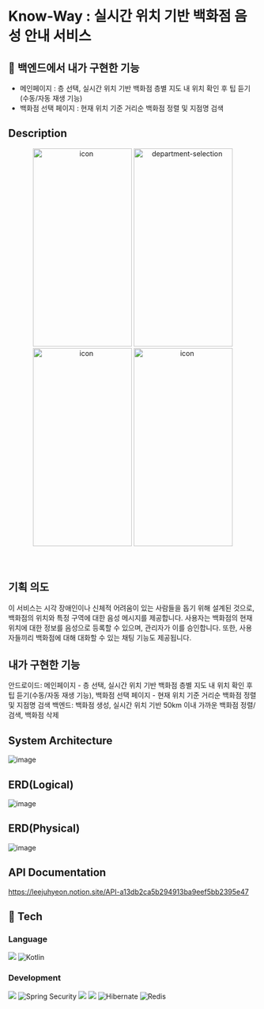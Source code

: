 # Know-Way : 실시간 위치 기반 백화점 음성 안내 서비스

## 🎯 백엔드에서 내가 구현한 기능
- 메인페이지 : 층 선택, 실시간 위치 기반 백화점 층별 지도 내 위치 확인 후 팁 듣기(수동/자동 재생 기능)
- 백화점 선택 페이지 : 현재 위치 기준 거리순 백화점 정렬 및 지점명 검색

## Description

<div align="center">
    <img src="https://github.com/user-attachments/assets/de2dcc80-ebdc-4478-a556-d4eceb99d6fb" alt="icon" width="200"height ="400"/>
    <img src="https://github.com/user-attachments/assets/25bc4efe-d780-4206-998f-561c4ac9557b" alt="department-selection" width="200" height ="400"/>
    <img src="https://github.com/user-attachments/assets/c6109d52-fedc-4e76-bc99-98da5f037bad" alt="icon" width="200" height ="400"/>
    <img src="https://github.com/user-attachments/assets/2cc70411-5cb6-4db6-83c7-df5649e1b773" alt="icon" width="200" height ="400"/>
</div>



<div> 
<br/>
<br/>

## 기획 의도
이 서비스는 시각 장애인이나 신체적 어려움이 있는 사람들을 돕기 위해 설계된 것으로, 백화점의 위치와 특정 구역에 대한 음성 메시지를 제공합니다. 사용자는 백화점의 현재 위치에 대한 정보를 음성으로 등록할 수 있으며, 관리자가 이를 승인합니다. 또한, 사용자들끼리 백화점에 대해 대화할 수 있는 채팅 기능도 제공됩니다.

## 내가 구현한 기능
안드로이드: 메인페이지 - 층 선택, 실시간 위치 기반 백화점 층별 지도 내 위치 확인 후 팁 듣기(수동/자동 재생 기능), 백화점 선택 페이지 - 현재 위치 기준 거리순 백화점 정렬 및 지점명 검색
백엔드: 백화점 생성, 실시간 위치 기반 50km 이내 가까운 백화점 정렬/검색, 백화점 삭제

</div>


## System Architecture
![image](https://github.com/user-attachments/assets/2353ca62-d359-4090-910e-6c37787bfdfe)


## ERD(Logical)
![image](https://github.com/user-attachments/assets/01b22ab6-6dfc-4d0a-a9f3-d44c51265d66)

## ERD(Physical)
![image](https://github.com/user-attachments/assets/4475ce67-e0a9-4793-a165-f0f10947b10c)


## API Documentation
https://leejuhyeon.notion.site/API-a13db2ca5b294913ba9eef5bb2395e47
## 🔨 Tech

### Language

<p align="left">
 <img src ="https://img.shields.io/badge/java-%23ED8B00.svg?style=for-the-badge&logo=openjdk&logoColor=white"/>  
  <img src="https://img.shields.io/badge/Kotlin-%230070D1.svg?style=for-the-badge&logo=kotlin&logoColor=white" alt="Kotlin"/>  




  
</p>

### Development

<p align="left">

  <img src ="https://img.shields.io/badge/spring-%236DB33F.svg?style=for-the-badge&logo=spring&logoColor=white"/>
  <img src="https://img.shields.io/badge/Spring%20Security-%232D6A4F.svg?style=for-the-badge&logo=spring-security&logoColor=white" alt="Spring Security"/>  
  <img src ="https://img.shields.io/badge/Oracle-F80000?style=for-the-badge&logo=oracle&logoColor=white"/>
  <img src ="[https://img.shields.io/badge/Oracle-F80000?style=for-the-badge&logo=oracle&logoColor=white](https://img.shields.io/badge/Hibernate-59666C?style=for-the-badge&logo=Hibernate&logoColor=white)"/>
  <img src="https://img.shields.io/badge/Hibernate-%23300C02.svg?style=for-the-badge&logo=hibernate&logoColor=white" alt="Hibernate"/>  
  <img src="https://img.shields.io/badge/Redis-%23D82C20.svg?style=for-the-badge&logo=redis&logoColor=white" alt="Redis"/>  
  
</p>


<br/>
